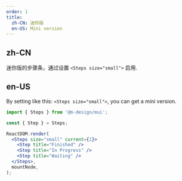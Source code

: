 ```yaml
---
order: 1
title:
  zh-CN: 迷你版
  en-US: Mini version
---
```


## zh-CN

迷你版的步骤条，通过设置 `<Steps size="small">` 启用.

## en-US

By setting like this: `<Steps size="small">`, you can get a mini version.

```jsx
import { Steps } from '@m-design/mui';

const { Step } = Steps;

ReactDOM.render(
  <Steps size="small" current={1}>
    <Step title="Finished" />
    <Step title="In Progress" />
    <Step title="Waiting" />
  </Steps>,
  mountNode,
);
```
